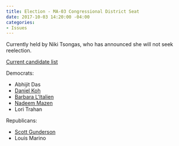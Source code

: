 ```yaml
---
title: Election - MA-03 Congressional District Seat
date: 2017-10-03 14:20:00 -04:00
categories:
- Issues
---
```


Currently held by Niki Tsongas, who has announced she will not seek reelection. 

[Current candidate list](https://ballotpedia.org/Massachusetts%27_3rd_Congressional_District_election,_2018)

Democrats:
* Abhijit Das
* [Daniel Koh](http://koh2018.com/)
* [Barbara L'Italien](http://teambarbara.com)
* [Nadeem Mazen](http://www.votenadeem.com/)
* Lori Trahan

Republicans:
* [Scott Gunderson](http://change4mass.com)
* Louis Marino